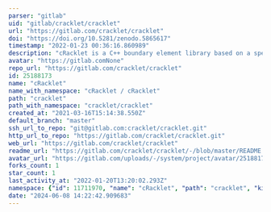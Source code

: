 ```yaml
---
parser: "gitlab"
uid: "gitlab/cracklet/cracklet"
url: "https://gitlab.com/cracklet/cracklet"
doi: "https://doi.org/10.5281/zenodo.5865617"
timestamp: "2022-01-23 00:36:16.860989"
description: "cRacklet is a C++ boundary element library based on a spectral formulation of the elastodynamic wave equations in continuum solids."
avatar: "https://gitlab.comNone"
repo_url: "https://gitlab.com/cracklet/cracklet"
id: 25188173
name: "cRacklet"
name_with_namespace: "cRacklet / cRacklet"
path: "cracklet"
path_with_namespace: "cracklet/cracklet"
created_at: "2021-03-16T15:14:38.550Z"
default_branch: "master"
ssh_url_to_repo: "git@gitlab.com:cracklet/cracklet.git"
http_url_to_repo: "https://gitlab.com/cracklet/cracklet.git"
web_url: "https://gitlab.com/cracklet/cracklet"
readme_url: "https://gitlab.com/cracklet/cracklet/-/blob/master/README.md"
avatar_url: "https://gitlab.com/uploads/-/system/project/avatar/25188173/logo_large.png"
forks_count: 1
star_count: 1
last_activity_at: "2022-01-20T13:20:02.293Z"
namespace: {"id": 11711970, "name": "cRacklet", "path": "cracklet", "kind": "group", "full_path": "cracklet", "parent_id": null, "avatar_url": null, "web_url": "https://gitlab.com/groups/cracklet"}
date: "2024-06-08 14:22:42.909683"
---
```

